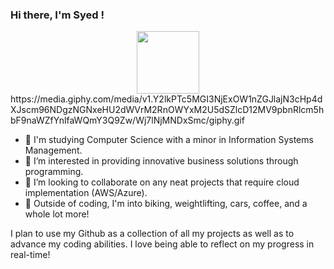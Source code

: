 ### Hi there, I'm Syed !
<div id="header" align="center">
  <img src="[https://media.giphy.com/media/M9gbBd9nbDrOTu1Mqx/giphy.gif](https://media.giphy.com/media/v1.Y2lkPTc5MGI3NjExOW1nZGJlajN3cHp4dXJscm96NDgzNGNxeHU2dWVrM2RnOWYxM2U5dSZlcD12MV9pbnRlcm5hbF9naWZfYnlfaWQmY3Q9Zw/Wj7lNjMNDxSmc/giphy.gif)" width="100"/>
</div>
https://media.giphy.com/media/v1.Y2lkPTc5MGI3NjExOW1nZGJlajN3cHp4dXJscm96NDgzNGNxeHU2dWVrM2RnOWYxM2U5dSZlcD12MV9pbnRlcm5hbF9naWZfYnlfaWQmY3Q9Zw/Wj7lNjMNDxSmc/giphy.gif



- 📖 I'm studying Computer Science with a minor in Information Systems Management. 
- 🔭 I’m interested in providing innovative business solutions through programming.
- 👯 I’m looking to collaborate on any neat projects that require cloud implementation (AWS/Azure).
- 💬 Outside of coding, I'm into biking, weightlifting, cars, coffee, and a whole lot more! 

I plan to use my Github as a collection of all my projects as well as to advance my coding abilities. I love being able to reflect on my progress in real-time!

<!--
**SyedRabbey/SyedRabbey** is a ✨ _special_ ✨ repository because its `README.md` (this file) appears on your GitHub profile.

Here are some ideas to get you started:

- 🔭 I’m currently working on improving my programming skills as well as applying for internships
- 🌱 I’m currently learning SQL and sharpening my C++ skills
- 👯 I’m looking to collaborate on any neat projects that preferably require Full Stack development
- 💬 Ask me about the financial markets and birds. Those are my interests outside of coding 
- 📫 How to reach me: you can email me @ hh6071@wayne.edu, just add in te subject, "from Github"
- 😄 Pronouns: he / him


-->

